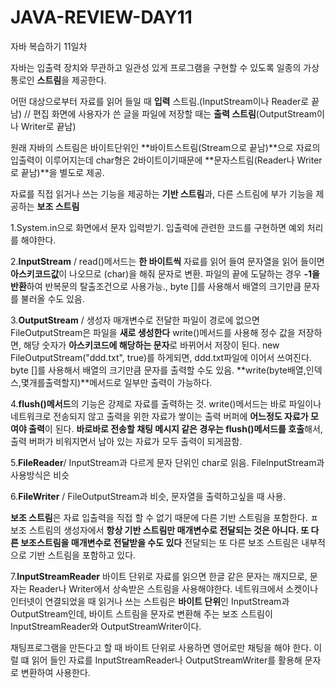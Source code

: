 # JAVA-REVIEW-DAY11
자바 복습하기 11일차 

자바는 입출력 장치와 무관하고 일관성 있게 프로그램을 구현할 수 있도록 일종의 가상 통로인 **스트림**을 제공한다.

어떤 대상으로부터 자료를 읽어 들일 때 **입력** 스트림.(InputStream이나 Reader로 끝남) // 편집 화면에 사용자가 쓴 글을 파일에 저장할 때는 **출력 스트림**(OutputStream이나 Writer로 끝남)

원래 자바의 스트림은 바이트단위인 **바이트스트림(Stream으로 끝남)**으로 자료의 입출력이 이루어지는데 char형은 2바이트이기때문에 **문자스트림(Reader나 Writer로 끝남)**을 별도로 제공. 

자료를 직접 읽거나 쓰는 기능을 제공하는 **기반 스트림**과, 다른 스트림에 부가 기능을 제공하는 **보조 스트림** 

1.System.in으로 화면에서 문자 입력받기. 입출력에 관련한 코드를 구현하면 예외 처리를 해야한다. 

2.**InputStream** / read()메서드는 **한 바이트씩** 자료를 읽어 들여 문자열을 읽어 들이면 **아스키코드값**이 나오므로 (char)을 해줘 문자로 변환. 파일의 끝에 도달하는 경우 **-1을 반환**하여 반복문의 탈출조건으로 사용가능., byte []를 사용해서 배열의 크기만큼 문자를 불러올 수도 있음.

3.**OutputStream** / 생성자 매개변수로 전달한 파일이 경로에 없으면 FileOutputStream은 파일을 **새로 생성한다** write()메서드를 사용해 정수 값을 저장하면, 해당 숫자가 **아스키코드에 해당하는 문자**로 바뀌어서 저장이 된다. new FileOutputStream("ddd.txt", true)를 하게되면, ddd.txt파일에 이어서 쓰여진다. byte []를 사용해서 배열의 크기만큼 문자를 출력할 수도 있음. **write(byte배열,인덱스,몇개를출력할지)**메서드로 일부만 출력이 가능하다.

4.**flush()메서드**의 기능은 강제로 자료를 출력하는 것. write()메서드는 바로 파일이나 네트워크로 전송되지 않고 출력을 위한 자료가 쌓이는 출력 버퍼에 **어느정도 자료가 모여야 출력**이 된다. **바로바로 전송할 채팅 메시지 같은 경우는 flush()메서드를 호출**해서, 출력 버퍼가 비워지면서 남아 있는 자료가 모두 출력이 되게끔함.

5.**FileReader**/ InputStream과 다르게 문자 단위인 char로 읽음. FileInputStream과 사용방식은 비슷

6.**FileWriter** / FileOutputStream과 비슷, 문자열을 출력하고싶을 때 사용.

**보조 스트림**은 자료 입출력을 직접 할 수 없기 때문에 다른 기반 스트림을 포함한다. ㅍ보조 스트림의 생성자에서 **항상 기반 스트림만 매개변수로 전달되는 것은 아니다. 또 다른 보조스트림을 매개변수로 전달받을 수도 있다** 전달되는 또 다른 보조 스트림은 내부적으로 기반 스트림을 포함하고 있다.

7.**InputStreamReader** 바이트 단위로 자료를 읽으면 한글 같은 문자는 깨지므로, 문자는 Reader나 Writer에서 상속받은 스트림을 사용해야한다. 네트워크에서 소켓이나 인터넷이 연결되었을 때 읽거나 쓰는 스트림은 **바이트 단위**인 InputStream과 OutputStream인데, 바이트 스트림을 문자로 변환해 주는 보조 스트림이 InputStreamReader와 OutputStreamWriter이다.

채팅프로그램을 만든다고 할 때 바이트 단위로 사용하면 영어로만 채팅을 해야 한다. 이럴 떄 읽어 들인 자료를 InputStreamReader나 OutputStreamWriter를 활용해 문자로 변환하여 사용한다.
